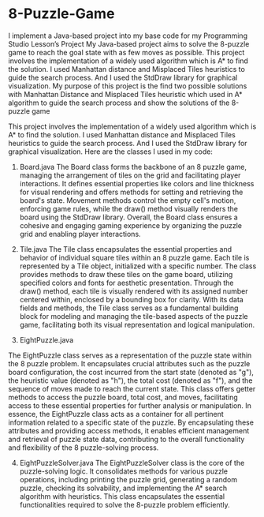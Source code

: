 # 8-Puzzle-Game
 
 I implement a Java-based project into my base code for my Programming Studio Lesson’s Project
My Java-based project aims to solve the 8-puzzle game to reach the goal state with as few moves
as possible. This project involves the implementation of a widely used algorithm which is A* to find
the solution. I used Manhattan distance and Misplaced Tiles heuristics to guide the search process.
And I used the StdDraw library for graphical visualization.
My purpose of this project is the find two possible solutions with Manhattan Distance and
Misplaced Tiles heuristic which used in A* algorithm to guide the search process and show the
solutions of the 8-puzzle game


This project involves the implementation of a widely used algorithm which is A* to find the
solution. I used Manhattan distance and Misplaced Tiles heuristics to guide the search process. And I
used the StdDraw library for graphical visualization. Here are the classes I used in my code:
1. Board.java
   The Board class forms the backbone of an 8 puzzle game, managing the arrangement of tiles on the grid and facilitating player interactions. It defines essential properties like colors and line thickness for visual rendering and offers methods for setting and retrieving the board's state. Movement methods control the empty cell's motion, enforcing game rules, while the draw() method visually renders the board using the StdDraw library. Overall, the Board class ensures a cohesive and engaging gaming experience by organizing the puzzle grid and enabling player interactions.

2. Tile.java
   The Tile class encapsulates the essential properties and behavior of individual square tiles within an 8 puzzle game. Each tile is represented by a Tile object, initialized with a specific number. The class provides methods to draw these tiles on the game board, utilizing specified colors and fonts for aesthetic presentation. Through the draw() method, each tile is visually rendered with its assigned number centered within, enclosed by a bounding box for clarity. With its data fields and methods, the Tile class serves as a fundamental building block for modeling and managing the tile-based aspects of the puzzle game, facilitating both its visual representation and logical manipulation.
   
3. EightPuzzle.java
   
The EightPuzzle class serves as a representation of the puzzle state within the 8 puzzle problem. It encapsulates crucial attributes such as the puzzle board configuration, the cost incurred from the start state (denoted as "g"), the heuristic value (denoted as "h"), the total cost (denoted as "f"), and the sequence of moves made to reach the current state. This class offers getter methods to access the puzzle board, total cost, and moves, facilitating access to these essential properties for further analysis or manipulation.
In essence, the EightPuzzle class acts as a container for all pertinent information related to a specific state of the puzzle. By encapsulating these attributes and providing access methods, it enables efficient management and retrieval of puzzle state data, contributing to the overall functionality and flexibility of the 8 puzzle-solving process.

4. EightPuzzleSolver.java
   The EightPuzzleSolver class is the core of the puzzle-solving logic. It consolidates methods for various puzzle operations, including printing the puzzle grid, generating a random puzzle, checking its solvability, and implementing the A* search algorithm with heuristics. This class encapsulates the essential functionalities required to solve the 8-puzzle problem efficiently.
